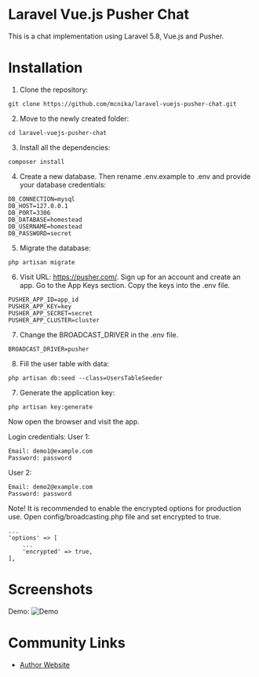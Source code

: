 # Laravel Vue.js Pusher Chat

This is a chat implementation using Laravel 5.8, Vue.js and Pusher.

# Installation
1. Clone the repository:
```
git clone https://github.com/mcnika/laravel-vuejs-pusher-chat.git
```

2. Move to the newly created folder:
```
cd laravel-vuejs-pusher-chat
```

3. Install all the dependencies:
```
composer install
```

4. Create a new database. Then rename .env.example to .env and provide your database credentials:
```
DB_CONNECTION=mysql
DB_HOST=127.0.0.1
DB_PORT=3306
DB_DATABASE=homestead
DB_USERNAME=homestead
DB_PASSWORD=secret
```

5. Migrate the database:
```
php artisan migrate
```

6. Visit URL: https://pusher.com/. Sign up for an account and create an app. Go to the App Keys section. Copy the keys into the .env file. 
```
PUSHER_APP_ID=app_id
PUSHER_APP_KEY=key
PUSHER_APP_SECRET=secret
PUSHER_APP_CLUSTER=cluster
```

7. Change the BROADCAST_DRIVER in the .env file.
```
BROADCAST_DRIVER=pusher 
```

8. Fill the user table with data:
```
php artisan db:seed --class=UsersTableSeeder
```

7. Generate the application key:
```
php artisan key:generate
``` 

Now open the browser and visit the app. 

Login credentials: 
User 1:
```
Email: demo1@example.com
Password: password
```

User 2:
```
Email: demo2@example.com
Password: password
```

Note! It is recommended to enable the encrypted options for production use. Open config/broadcasting.php file and set encrypted to true.
```
...
'options' => [
    ...
    'encrypted' => true,
],
```

# Screenshots
Demo:
![Demo](https://github.com/mcnika/laravel-vuejs-pusher-chat/raw/master/public/images/demo.gif)

# Community Links
* [Author Website](http://mcnika.com/)